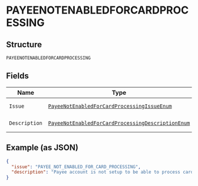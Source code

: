 
# PAYEENOTENABLEDFORCARDPROCESSING

## Structure

`PAYEENOTENABLEDFORCARDPROCESSING`

## Fields

| Name | Type | Tags | Description | Getter | Setter |
|  --- | --- | --- | --- | --- | --- |
| `Issue` | [`PayeeNotEnabledForCardProcessingIssueEnum`](../../doc/models/payee-not-enabled-for-card-processing-issue-enum.md) | Optional | - | PayeeNotEnabledForCardProcessingIssueEnum getIssue() | setIssue(PayeeNotEnabledForCardProcessingIssueEnum issue) |
| `Description` | [`PayeeNotEnabledForCardProcessingDescriptionEnum`](../../doc/models/payee-not-enabled-for-card-processing-description-enum.md) | Optional | - | PayeeNotEnabledForCardProcessingDescriptionEnum getDescription() | setDescription(PayeeNotEnabledForCardProcessingDescriptionEnum description) |

## Example (as JSON)

```json
{
  "issue": "PAYEE_NOT_ENABLED_FOR_CARD_PROCESSING",
  "description": "Payee account is not setup to be able to process card payments. Please contact PayPal customer support."
}
```

